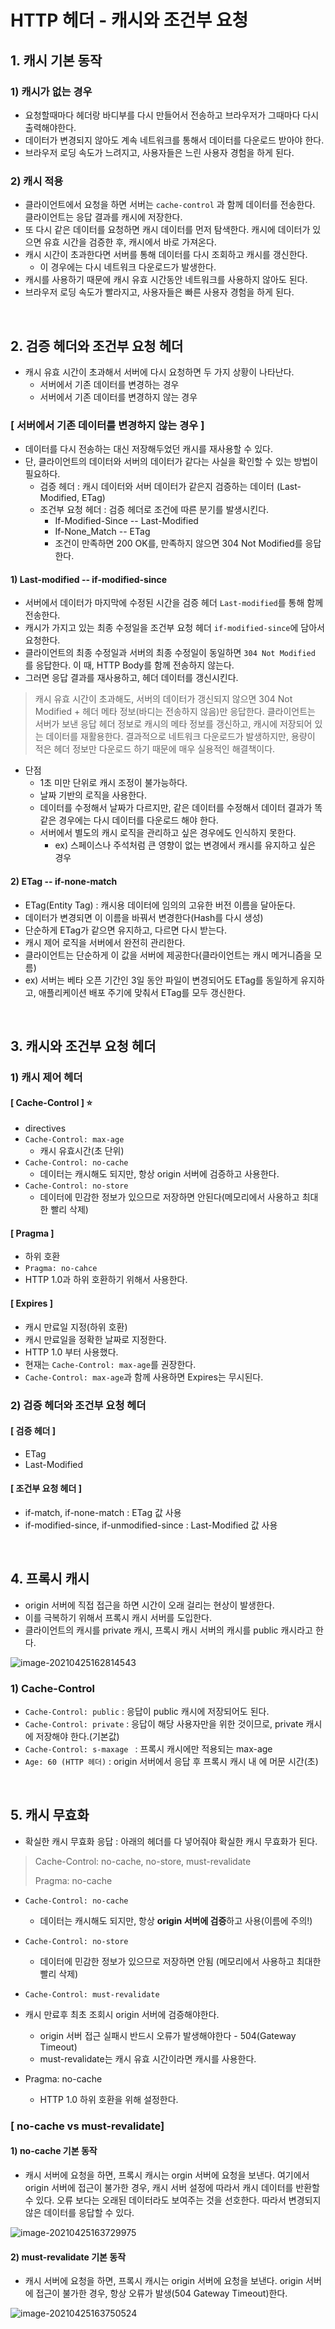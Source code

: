 # HTTP 헤더 - 캐시와 조건부 요청

## 1. 캐시 기본 동작

### 1) 캐시가 없는 경우

- 요청할때마다 헤더랑 바디부를 다시 만들어서 전송하고 브라우저가 그때마다 다시 출력해야한다.
- 데이터가 변경되지 않아도 계속 네트워크를 통해서 데이터를 다운로드 받아야 한다.
- 브라우저 로딩 속도가 느려지고, 사용자들은 느린 사용자 경험을 하게 된다.

### 2) 캐시 적용

- 클라이언트에서 요청을 하면 서버는 `cache-control` 과 함께 데이터를 전송한다. 클라이언트는 응답 결과를 캐시에 저장한다.
- 또 다시 같은 데이터를 요청하면 캐시 데이터를 먼저 탐색한다. 캐시에 데이터가 있으면 유효 시간을 검증한 후, 캐시에서 바로 가져온다.
- 캐시 시간이 초과한다면 서버를 통해 데이터를 다시 조회하고 캐시를 갱신한다.
  - 이 경우에는 다시 네트워크 다운로드가 발생한다.
- 캐시를 사용하기 때문에 캐시 유효 시간동안 네트워크를 사용하지 않아도 된다.
- 브라우저 로딩 속도가 빨라지고, 사용자들은 빠른 사용자 경험을 하게 된다.

<br>

## 2. 검증 헤더와 조건부 요청 헤더

- 캐시 유효 시간이 초과해서 서버에 다시 요청하면 두 가지 상황이 나타난다.
  - 서버에서 기존 데이터를 변경하는 경우
  - 서버에서 기존 데이터를 변경하지 않는 경우

### [ 서버에서 기존 데이터를 변경하지 않는 경우 ]

- 데이터를 다시 전송하는 대신 저장해두었던 캐시를 재사용할 수 있다.
- 단, 클라이언트의 데이터와 서버의 데이터가 같다는 사실을 확인할 수 있는 방법이 필요하다.
  - 검증 헤더 : 캐시 데이터와 서버 데이터가 같은지 검증하는 데이터 (Last-Modified, ETag)
  - 조건부 요청 헤더 : 검증 헤더로 조건에 따른 분기를 발생시킨다.
    - If-Modified-Since -- Last-Modified
    - If-None_Match -- ETag
    - 조건이 만족하면 200 OK를, 만족하지 않으면 304 Not Modified를 응답한다.

#### 1) Last-modified -- if-modified-since

- 서버에서 데이터가 마지막에 수정된 시간을 검증 헤더 `Last-modified`를 통해 함께 전송한다.
- 캐시가 가지고 있는 최종 수정일을 조건부 요청 헤더 `if-modified-since`에 담아서 요청한다.
- 클라이언트의 최종 수정일과 서버의 최종 수정일이 동일하면 `304 Not Modified` 를 응답한다. 이 때, HTTP Body를 함께 전송하지 않는다.
- 그러면 응답 결과를 재사용하고, 헤더 데이터를 갱신시킨다.

> 캐시 유효 시간이 초과해도, 서버의 데이터가 갱신되지 않으면 304 Not Modified + 헤더 메타 정보(바디는 전송하지 않음)만 응답한다. 클라이언트는 서버가 보낸 응답 헤더 정보로 캐시의 메타 정보를 갱신하고, 캐시에 저장되어 있는 데이터를 재활용한다. 결과적으로 네트워크 다운로드가 발생하지만, 용량이 적은 헤더 정보만 다운로드 하기 때문에 매우 실용적인 해결책이다.

- 단점
  - 1초 미만 단위로 캐시 조정이 불가능하다.
  - 날짜 기반의 로직을 사용한다.
  - 데이터를 수정해서 날짜가 다르지만, 같은 데이터를 수정해서 데이터 결과가 똑같은 경우에는 다시 데이터를 다운로드 해야 한다.
  - 서버에서 별도의 캐시 로직을 관리하고 싶은 경우에도 인식하지 못한다.
    - ex) 스페이스나 주석처럼 큰 영향이 없는 변경에서 캐시를 유지하고 싶은 경우

#### 2) ETag -- if-none-match

- ETag(Entity Tag) : 캐시용 데이터에 임의의 고유한 버전 이름을 달아둔다.
- 데이터가 변경되면 이 이름을 바꿔서 변경한다(Hash를 다시 생성)
- 단순하게 ETag가 같으면 유지하고, 다르면 다시 받는다.
- 캐시 제어 로직을 서버에서 완전히 관리한다.
- 클라이언트는 단순하게 이 값을 서버에 제공한다(클라이언트는 캐시 메거니즘을 모름)
- ex) 서버는 베타 오픈 기간인 3일 동안 파일이 변경되어도 ETag를 동일하게 유지하고, 애플리케이션 배포 주기에 맞춰서 ETag를 모두 갱신한다.

<br>

## 3. 캐시와 조건부 요청 헤더

### 1) 캐시 제어 헤더

#### [ Cache-Control ] ⭐

- directives
- `Cache-Control: max-age`
  - 캐시 유효시간(초 단위)
- `Cache-Control: no-cache `
  - 데이터는 캐시해도 되지만, 항상 origin 서버에 검증하고 사용한다.
- `Cache-Control: no-store`
  - 데이터에 민감한 정보가 있으므로 저장하면 안된다(메모리에서 사용하고 최대한 빨리 삭제)

#### [ Pragma ]

- 하위 호환
- `Pragma: no-cahce`
- HTTP 1.0과 하위 호환하기 위해서 사용한다.

#### [ Expires ]

- 캐시 만료일 지정(하위 호환)
- 캐시 만료일을 정확한 날짜로 지정한다.
- HTTP 1.0 부터 사용했다.
- 현재는 `Cache-Control: max-age`를 권장한다.
- `Cache-Control: max-age`과 함께 사용하면 Expires는 무시된다.

### 2) 검증 헤더와 조건부 요청 헤더

#### [ 검증 헤더 ]

- ETag
- Last-Modified

#### [ 조건부 요청 헤더 ]

- if-match, if-none-match : ETag 값 사용
- if-modified-since, if-unmodified-since : Last-Modified 값 사용

<br>

## 4. 프록시 캐시

- origin 서버에 직접 접근을 하면 시간이 오래 걸리는 현상이 발생한다.
- 이를 극복하기 위해서 프록시 캐시 서버를 도입한다. 
- 클라이언트의 캐시를 private 캐시, 프록시 캐시 서버의 캐시를 public 캐시라고 한다.

![image-20210425162814543](08_HTTP_캐시와_조건부_요청.assets/image-20210425162814543.png)

### 1) Cache-Control

- `Cache-Control: public` : 응답이 public 캐시에 저장되어도 된다.
- `Cache-Control: private` : 응답이 해당 사용자만을 위한 것이므로, private 캐시에 저장해야 한다.(기본값)
- `Cache-Control: s-maxage ` : 프록시 캐시에만 적용되는 max-age
- `Age: 60 (HTTP 헤더)` : origin 서버에서 응답 후 프록시 캐시 내 에 머문 시간(초)

<br>

## 5. 캐시 무효화

- 확실한 캐시 무효화 응답 : 아래의 헤더를 다 넣어줘야 확실한 캐시 무효화가 된다.

> Cache-Control: no-cache, no-store, must-revalidate 
>
> Pragma: no-cache

- `Cache-Control: no-cache `

  - 데이터는 캐시해도 되지만, 항상 **origin 서버에 검증**하고 사용(이름에 주의!)
- `Cache-Control: no-store`

  - 데이터에 민감한 정보가 있으므로 저장하면 안됨 (메모리에서 사용하고 최대한 빨리 삭제)
- `Cache-Control: must-revalidate `
- 캐시 만료후 최초 조회시 origin 서버에 검증해야한다.
  - origin 서버 접근 실패시 반드시 오류가 발생해야한다 - 504(Gateway Timeout)
  - must-revalidate는 캐시 유효 시간이라면 캐시를 사용한다.
- Pragma: no-cache
  - HTTP 1.0 하위 호환을 위해 설정한다.

### [ no-cache vs must-revalidate]

#### 1) no-cache 기본 동작

- 캐시 서버에 요청을 하면, 프록시 캐시는 orgin 서버에 요청을 보낸다. 여기에서 origin 서버에 접근이 불가한 경우, 캐시 서버 설정에 따라서 캐시 데이터를 반환할 수 있다. 오류 보다는 오래된 데이터라도 보여주는 것을 선호한다. 따라서 변경되지 않은 데이터를 응답할 수 있다.

![image-20210425163729975](08_HTTP_캐시와_조건부_요청.assets/image-20210425163729975.png)

#### 2) must-revalidate 기본 동작

- 캐시 서버에 요청을 하면, 프록시 캐시는 origin 서버에 요청을 보낸다. origin 서버에 접근이 불가한 경우, 항상 오류가 발생(504 Gateway Timeout)한다.  

![image-20210425163750524](08_HTTP_캐시와_조건부_요청.assets/image-20210425163750524.png)



